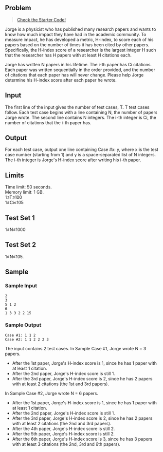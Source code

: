 ## Problem

> [Check the Starter Code!](./starter_code/h-index/)

Jorge is a physicist who has published many research papers and wants to know how much impact they have had in the academic community. To measure impact, he has developed a metric, H-index, to score each of his papers based on the number of times it has been cited by other papers. Specifically, the H-index score of a researcher is the largest integer H such that the researcher has H papers with at least H citations each.

Jorge has written N papers in his lifetime. The i-th paper has Ci citations. Each paper was written sequentially in the order provided, and the number of citations that each paper has will never change. Please help Jorge determine his H-index score after each paper he wrote.

## Input
The first line of the input gives the number of test cases, T. T test cases follow. Each test case begins with a line containing N, the number of papers Jorge wrote. The second line contains N integers. The i-th integer is Ci, the number of citations that the i-th paper has.

## Output
For each test case, output one line containing Case #x: y, where x is the test case number (starting from 1) and y is a space-separated list of N integers. The i-th integer is Jorge's H-index score after writing his i-th paper.

## Limits
Time limit: 50 seconds.  
Memory limit: 1 GB.  
1≤T≤100   
1≤Ci≤105  

## Test Set 1

1≤N≤1000

## Test Set 2

1≤N≤105.

## Sample
### Sample Input

```
2
3
5 1 2
6
1 3 3 2 2 15
```

### Sample Output

```
Case #1: 1 1 2
Case #2: 1 1 2 2 2 3
```

The input contains 2 test cases. In Sample Case #1, Jorge wrote N = 3 papers.

* After the 1st paper, Jorge's H-index score is 1, since he has 1 paper with at least 1 citation.
* After the 2nd paper, Jorge's H-index score is still 1.
* After the 3rd paper, Jorge's H-index score is 2, since he has 2 papers with at least 2 citations (the 1st and 3rd papers).

In Sample Case #2, Jorge wrote N = 6 papers.

* After the 1st paper, Jorge's H-index score is 1, since he has 1 paper with at least 1 citation.
* After the 2nd paper, Jorge's H-index score is still 1.
* After the 3rd paper, Jorge's H-index score is 2, since he has 2 papers with at least 2 citations (the 2nd and 3rd papers).
* After the 4th paper, Jorge's H-index score is still 2.
* After the 5th paper, Jorge's H-index score is still 2.
* After the 6th paper, Jorge's H-index score is 3, since he has 3 papers with at least 3 citations (the 2nd, 3rd and 6th papers).